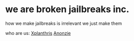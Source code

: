 # we are broken jailbreaks inc.
how we make jailbreaks is irrelevant
we just make them

who are us:
[Xplanthris](https://github.com/xplanthris)
[Anonzie](https://github.com/Anonzie)
